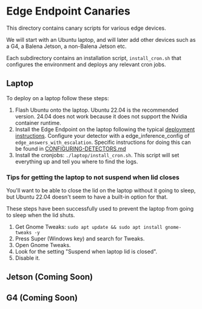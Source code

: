 # Edge Endpoint Canaries

This directory contains canary scripts for various edge devices. 

We will start with an Ubuntu laptop, and will later add other devices such as a G4, a Balena Jetson, a non-Balena Jetson etc.

Each subdirectory contains an installation script, `install_cron.sh` that configures the environment and deploys any relevant cron jobs.

## Laptop

To deploy on a laptop follow these steps:
1. Flash Ubuntu onto the laptop. Ubuntu 22.04 is the recommended version. 24.04 does not work because it does not support the Nvidia container runtime.
1. Install the Edge Endpoint on the laptop following the typical [deployment instructions](deploy/README.md). Configure your detector with a edge_inference_config of `edge_answers_with_escalation`. Specific instructions for doing this can be found in [CONFIGURING-DETECTORS.md](CONFIGURING-DETECTORS.md)
1. Install the cronjobs: `./laptop/install_cron.sh`. This script will set everything up and tell you where to find the logs. 

### Tips for getting the laptop to not suspend when lid closes
You'll want to be able to close the lid on the laptop without it going to sleep, but Ubuntu 22.04 doesn't seem to have a built-in option for that. 

These steps have been successfully used to prevent the laptop from going to sleep when the lid shuts.
1. Get Gnome Tweaks: `sudo apt update && sudo apt install gnome-tweaks -y`
1. Press Super (Windows key) and search for Tweaks.
1. Open Gnome Tweaks.
1. Look for the setting "Suspend when laptop lid is closed".
1. Disable it.

## Jetson (Coming Soon)

## G4 (Coming Soon)